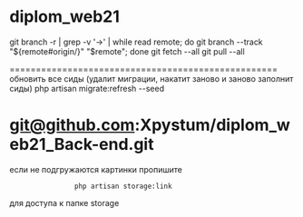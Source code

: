 # diplom_web21
git branch -r | grep -v '\->' | while read remote; do git branch --track "${remote#origin/}" "$remote"; done
git fetch --all
git pull --all

===================================================
обновить все сиды (удалит миграции, накатит заново и заново заполнит сиды)
php artisan migrate:refresh --seed

git@github.com:Xpystum/diplom_web21_Back-end.git
===================================================
если не подгружаются картинки пропишите 

                    php artisan storage:link 

для доступа к папке storage